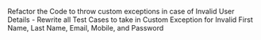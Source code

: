 Refactor the Code to
throw custom
exceptions in case of
Invalid User Details - Rewrite all Test Cases to take in Custom
Exception for Invalid First Name, Last
Name, Email, Mobile, and Password